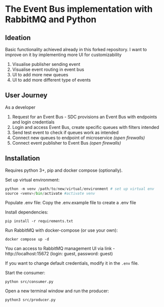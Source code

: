 # The Event Bus implementation with RabbitMQ and Python

## Ideation
Basic functionality achieved already in this forked repository.
I want to improve on it by implementing more UI for customizability
1. Visualise publisher sending event
2. Visualise event routing in event bus
3. UI to add more new queues
4. UI to add more different type of events

## User Journey
As a developer
1. Request for an Event Bus - SDC provisions an Event Bus with endpoints and login credentials
2. Login and access Event Bus, create specific queues with filters intended
3. Send test event to check if queues work as intended
4. Connect new queues to endpoint of microservice *(open firewalls)*
5. Connect event publisher to Event Bus *(open firewalls)*

## Installation

Requires python 3+, pip and docker compose (optionally).

Set up virtual environment:
```python
python -m venv /path/to/new/virtual/environment # set up virtual env
source <venv>/bin/activate #activate venv
```

Populate .env file:
Copy the .env.example file to create a .env file

Install dependencies:
```shell
pip install -r requirements.txt
```

Run RabbitMQ with docker-compose (or use your own):
```shell
docker compose up -d
```
You can access to RabbitMQ management UI via link - http://localhost:15672 (login: guest, password: guest)

If you want to change default credentials, modify it in the `.env` file.


Start the consumer:
```shell
python src/consumer.py
```

Open a new terminal window and run the producer:
```shell
python3 src/producer.py
```




